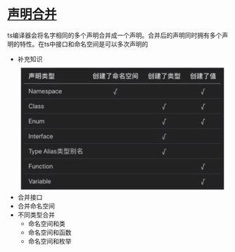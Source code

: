 # [声明合并](../src/example/merging.ts)
ts编译器会将名字相同的多个声明合并成一个声明。合并后的声明同时拥有多个声明的特性。在ts中接口和命名空间是可以多次声明的
- 补充知识
![声明合并](./images/16/merging.png)
- 合并接口
- 合并命名空间
- 不同类型合并
    - 命名空间和类
    - 命名空间和函数
    - 命名空间和枚举
